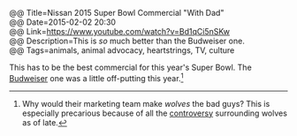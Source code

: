 @@ Title=Nissan 2015 Super Bowl Commercial "With Dad"  
@@ Date=2015-02-02 20:30  
@@ Link=https://www.youtube.com/watch?v=Bd1qCi5nSKw  
@@ Description=This is *so* much better than the Budweiser one.  
@@ Tags=animals, animal advocacy, heartstrings, TV, culture  

This has to be the best commercial for this year's Super Bowl. The [Budweiser](https://www.youtube.com/watch?v=xAsjRRMMg_Q) one was a little off-putting this year.[^y]

[^y]: Why would their marketing team make *wolves* the bad guys? This is especially precarious because of all the [controversy](http://www.humanesociety.org/news/press_releases/2015/01/esa-threatened-gray-wolves-012715.html?credit=web_id86111030) surrounding wolves as of late.